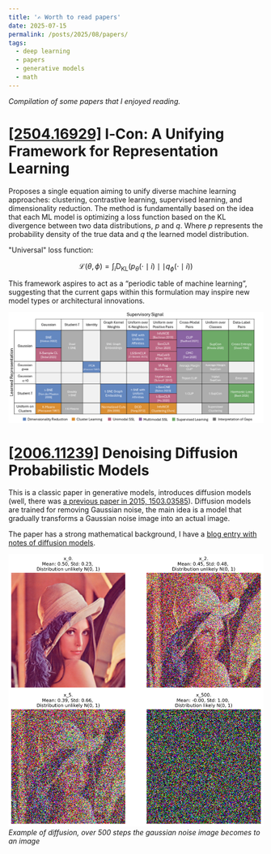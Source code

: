 ```yaml
---
title: '✍️ Worth to read papers'
date: 2025-07-15
permalink: /posts/2025/08/papers/
tags:
  - deep learning
  - papers
  - generative models
  - math
---
```

*Compilation of some papers that I enjoyed reading.*

# [[2504.16929]](https://arxiv.org/abs/2504.16929) I‑Con: A Unifying Framework for Representation Learning 

Proposes a single equation aiming to unify diverse machine learning approaches: clustering, contrastive learning, supervised learning, and dimensionality reduction. The method is fundamentally based on the idea that each ML model is optimizing a loss function based on the KL divergence between two data distributions, *p* and *q*. Where *p* represents the probability density of the true data and *q* the learned model distribution.

"Universal" loss function:

$$\mathcal{L}(\theta, \phi) = \int_i \text{D}_\text{KL}(p_\theta(\cdot \mid i)\mid\mid q_\phi(\cdot \mid i))$$

This framework aspires to act as a “periodic table of machine learning”, suggesting that the current gaps within this formulation may inspire new model types or architectural innovations.

![Periodic Table of Machine Learning](/images/papers/icon-table.png)



# [[2006.11239]](https://arxiv.org/abs/2006.11239) Denoising Diffusion Probabilistic Models

This is a classic paper in generative models, introduces diffusion models (well, there was [a previous paper in 2015, 1503.03585](https://arxiv.org/abs/1503.03585)). Diffusion models are trained for removing Gaussian noise, the main idea is a model that gradually transforms a Gaussian noise image into an actual image.  

The paper has a strong mathematical background, I have a [blog entry with notes of diffusion models](/posts/2025/08/diffusion/).  

![Example of diffusion](/images/diffusion/diffusion_subplots.png)
*Example of diffusion, over 500 steps the gaussian noise image becomes to an image*
